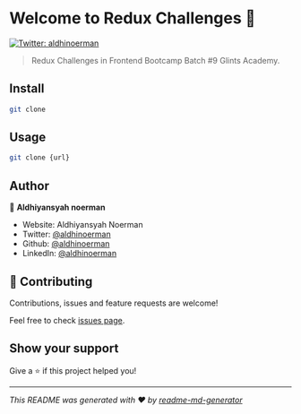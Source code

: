 # Welcome to Redux Challenges 👋
[![Twitter: aldhinoerman](https://img.shields.io/twitter/follow/aldhinoerman.svg?style=social)](https://twitter.com/aldhinoerman)

> Redux Challenges in Frontend Bootcamp Batch #9 Glints Academy.

## Install

```sh
git clone
```

## Usage

```sh
git clone {url}
```

## Author

👤 **Aldhiyansyah noerman**

* Website: Aldhiyansyah Noerman
* Twitter: [@aldhinoerman](https://twitter.com/aldhinoerman)
* Github: [@aldhinoerman](https://github.com/aldhinoerman)
* LinkedIn: [@aldhinoerman](https://linkedin.com/in/aldhinoerman)

## 🤝 Contributing

Contributions, issues and feature requests are welcome!

Feel free to check [issues page](https://github.com/aldhinoerman/redux-challenges/issues). 

## Show your support

Give a ⭐️ if this project helped you!


***
_This README was generated with ❤️ by [readme-md-generator](https://github.com/kefranabg/readme-md-generator)_